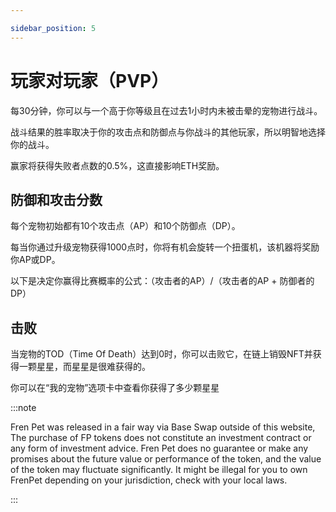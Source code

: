 ```yaml
---

sidebar_position: 5
---
```




# 玩家对玩家（PVP）

每30分钟，你可以与一个高于你等级且在过去1小时内未被击晕的宠物进行战斗。

战斗结果的胜率取决于你的攻击点和防御点与你战斗的其他玩家，所以明智地选择你的战斗。

赢家将获得失败者点数的0.5%，这直接影响ETH奖励。


## 防御和攻击分数


每个宠物初始都有10个攻击点（AP）和10个防御点（DP）。

每当你通过升级宠物获得1000点时，你将有机会旋转一个扭蛋机，该机器将奖励你AP或DP。

以下是决定你赢得比赛概率的公式：（攻击者的AP）/（攻击者的AP + 防御者的DP）


## 击败


当宠物的TOD（Time Of Death）达到0时，你可以击败它，在链上销毁NFT并获得一颗星星，而星星是很难获得的。

你可以在“我的宠物”选项卡中查看你获得了多少颗星星


:::note

Fren Pet was released in a fair way via Base Swap outside of this website, The purchase of FP tokens does not constitute an investment contract or any form of investment advice. Fren Pet does no guarantee or make any promises about the future value or performance of the token, and the value of the token may fluctuate significantly. It might be illegal for you to own FrenPet depending on your jurisdiction, check with your local laws.

:::
